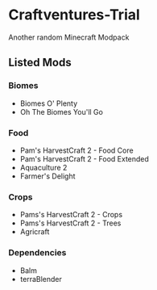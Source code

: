 # Craftventures-Trial
Another random Minecraft Modpack

## Listed Mods

### Biomes
- Biomes O' Plenty
- Oh The Biomes You'll Go

### Food
- Pam's HarvestCraft 2 - Food Core
- Pam's HarvestCraft 2 - Food Extended
- Aquaculture 2
- Farmer's Delight

### Crops
- Pams's HarvestCraft 2 - Crops
- Pams's HarvestCraft 2 - Trees
- Agricraft



### Dependencies
- Balm
- terraBlender
